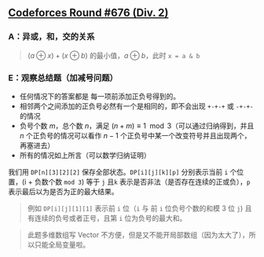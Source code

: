 ## [Codeforces Round #676 (Div. 2)](https://codeforces.com/contest/1421/)


### A：异或，和，交的关系

> $(a \oplus x) + (x \oplus b)$ 的最小值，$a \oplus b$，此时 `x = a & b`

### E：观察总结题（加减号问题）

- 任何情况下的答案都是 每一项前添加正负号得到的。
- 相邻两个之间添加的正负号必然有一个是相同的，即不会出现 `+-+-+` 或 `-+-+-` 的情况
- 负号个数 $m$，总个数 $n$，满足 $(n + m) \equiv 1 \mod 3$（可以通过归纳得到，并且 $n$ 个正负号的情况可以看作 $n - 1$ 个正负号中某一个改变符号并且出现两个，再塞进去）
- 所有的情况如上所言（可以数学归纳证明）

我们用 `DP[n][3][2][2]` 保存全部状态。`DP[i][j][k][p]` 分别表示当前 `i` 个位置，(i + 负数个数 `mod 3`) 等于 `j` 且`k` 表示是否非法（是否存在连续的正或负），`p` 表示最后以为是否为正的最大结果。

> 例如 `DP[i][j][1][1]` 表示前 `i` 位（`i` 与 前 `i` 位负号个数的和模 3 位 `j`) 且有连续的负号或者正号，且第 `i` 位为负号的最大和。

> 此题多维数组写 Vector 不方便，但是又不能开局部数组（因为太大了），所以只能全局变量啦。